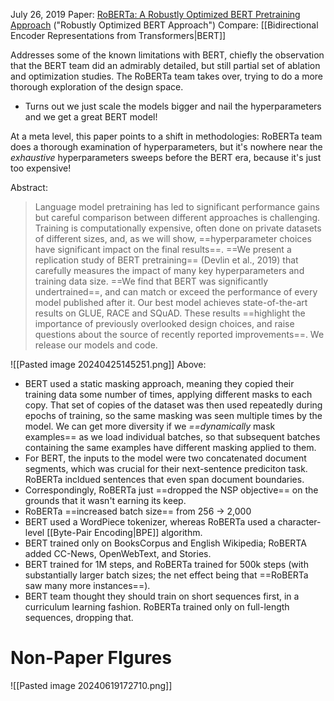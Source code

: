 July 26, 2019
Paper: [RoBERTa: A Robustly Optimized BERT Pretraining Approach](https://arxiv.org/abs/1907.11692) ("Robustly Optimized BERT Approach")
Compare: [[Bidirectional Encoder Representations from Transformers|BERT]]

Addresses some of the known limitations with BERT, chiefly the observation that the BERT team did an admirably detailed, but still partial set of ablation and optimization studies. The RoBERTa team takes over, trying to do a more thorough exploration of the design space.
- Turns out we just scale the models bigger and nail the hyperparameters and we get a great BERT model!

At a meta level, this paper points to a shift in methodologies: RoBERTa team does a thorough examination of hyperparameters, but it's nowhere near the *exhaustive* hyperparameters sweeps before the BERT era, because it's just too expensive!

Abstract:
> Language model pretraining has led to significant performance gains but careful comparison between different approaches is challenging. Training is computationally expensive, often done on private datasets of different sizes, and, as we will show, ==hyperparameter choices have significant impact on the final results==. ==We present a replication study of BERT pretraining== (Devlin et al., 2019) that carefully measures the impact of many key hyperparameters and training data size. ==We find that BERT was significantly undertrained==, and can match or exceed the performance of every model published after it. Our best model achieves state-of-the-art results on GLUE, RACE and SQuAD. These results ==highlight the importance of previously overlooked design choices, and raise questions about the source of recently reported improvements==. We release our models and code.

![[Pasted image 20240425145251.png]]
Above:
- BERT used a static masking approach, meaning they copied their training data some number of times, applying different masks to each copy. That set of copies of the dataset was then used repeatedly during epochs of training, so the same masking was seen multiple times by the model. We can get more diversity if we *==dynamically* mask examples== as we load individual batches, so that subsequent batches containing the same examples have different masking applied to them.
- For BERT, the inputs to the model were two concatenated document segments, which was crucial for their next-sentence prediciton task. RoBERTa incldued sentences that even span document boundaries. 
- Correspondingly, RoBERTa just ==dropped the NSP objective== on the grounds that it wasn't earning its keep.
- RoBERTa ==increased batch size== from 256 -> 2,000
- BERT used a WordPiece tokenizer, whereas RoBERTa used a character-level [[Byte-Pair Encoding|BPE]] algorithm.
- BERT trained only on BooksCorpus and English Wikipedia; RoBERTA added CC-News, OpenWebText, and Stories.
- BERT trained for 1M steps, and RoBERTa trained for 500k steps (with substantially larger batch sizes; the net effect being that ==RoBERTa saw many more instances==).
- BERT team thought they should train on short sequences first, in a curriculum learning fashion. RoBERTa trained only on full-length sequences, dropping that.


# Non-Paper FIgures
![[Pasted image 20240619172710.png]]



